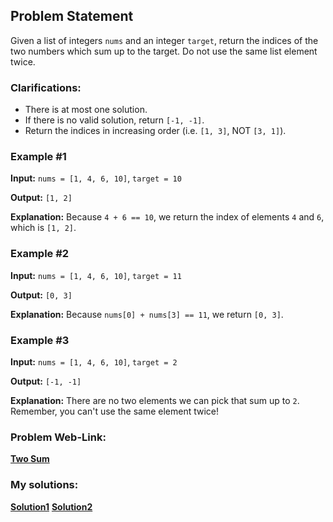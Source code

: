 ## Problem Statement

Given a list of integers `nums` and an integer `target`, return the indices of the two numbers which sum up to the target. Do not use the same list element twice.

### Clarifications:
- There is at most one solution.
- If there is no valid solution, return `[-1, -1]`.
- Return the indices in increasing order (i.e. `[1, 3]`, NOT `[3, 1]`).

### Example #1
**Input:** `nums = [1, 4, 6, 10]`, `target = 10`

**Output:** `[1, 2]`

**Explanation:** Because `4 + 6 == 10`, we return the index of elements `4` and `6`, which is `[1, 2]`.

### Example #2
**Input:** `nums = [1, 4, 6, 10]`, `target = 11`

**Output:** `[0, 3]`

**Explanation:** Because `nums[0] + nums[3] == 11`, we return `[0, 3]`.

### Example #3
**Input:** `nums = [1, 4, 6, 10]`, `target = 2`

**Output:** `[-1, -1]`

**Explanation:** There are no two elements we can pick that sum up to `2`. Remember, you can't use the same element twice!

### Problem Web-Link:
**[Two Sum](https://datalemur.com/questions/python-two-sum)**

### My solutions:

**[Solution1](https://github.com/RahulRoy-rsp/CodingProblems/blob/main/Two_Sum/two_sum_1.py)**
**[Solution2](https://github.com/RahulRoy-rsp/CodingProblems/blob/main/Two_Sum/two_sum_2.py)**